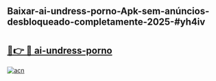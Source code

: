 ## Baixar-ai-undress-porno-Apk-sem-anúncios-desbloqueado-completamente-2025-#yh4iv

# <h2><a href="https://ainizakaria.my?title=ai-undress-porno&ref=22M">🔗👉 🔴 ai-undress-porno</a></h2>

[![acn](https://github.com/user-attachments/assets/0f9c940e-d8b0-45ae-aac7-cd30a18b3e1c)](https://ainizakaria.my?title=ai-undress-porno&ref=22M)

